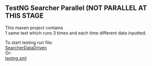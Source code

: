 ## TestNG Searcher Parallel (NOT PARALLEL AT THIS STAGE

This maven project contains  
1 same test which runs 3 times and each time different data inputted.

 
To start testing run file:   
[SearcherDataDriven](src/test/java/SearcherDataDriven.java)  
Or:  
[testng.xml](testng.xml)  

